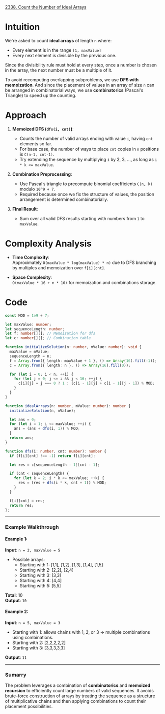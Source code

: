 [2338. Count the Number of Ideal Arrays](https://leetcode.com/problems/count-the-number-of-ideal-arrays/)

# Intuition

We're asked to count **ideal arrays** of length `n` where:
- Every element is in the range `[1, maxValue]`
- Every next element is divisible by the previous one.

Since the divisibility rule must hold at every step, once a number is chosen in the array, the next number must be a multiple of it.

To avoid recomputing overlapping subproblems, we use **DFS with memoization**. And since the placement of values in an array of size `n` can be arranged in combinatorial ways, we use **combinatorics** (Pascal's Triangle) to speed up the counting.

# Approach

1. **Memoized DFS (`dfs(i, cnt)`)**:
   - Counts the number of valid arrays ending with value `i`, having `cnt` elements so far.
   - For base case, the number of ways to place `cnt` copies in `n` positions is `C(n-1, cnt-1)`.
   - Try extending the sequence by multiplying `i` by 2, 3, ..., as long as `i * k <= maxValue`.

2. **Combination Preprocessing**:
   - Use Pascal’s triangle to precompute binomial coefficients `C(n, k)` modulo `10^9 + 7`.
   - Required because once we fix the structure of values, the position arrangement is determined combinatorially.

3. **Final Result**:
   - Sum over all valid DFS results starting with numbers from `1` to `maxValue`.

# Complexity Analysis

- **Time Complexity**:  
  Approximately `O(maxValue * log(maxValue) * n)` due to DFS branching by multiples and memoization over `f[i][cnt]`.

- **Space Complexity**:  
  `O(maxValue * 16 + n * 16)` for memoization and combinations storage.

# Code

```ts
const MOD = 1e9 + 7;

let maxValue: number;
let sequenceLength: number;
let f: number[][]; // Memoization for dfs
let c: number[][]; // Combination table

function initializeSolution(n: number, mValue: number): void {
  maxValue = mValue;
  sequenceLength = n;
  f = Array.from({ length: maxValue + 1 }, () => Array(16).fill(-1));
  c = Array.from({ length: n }, () => Array(16).fill(0));

  for (let i = 0; i < n; ++i) {
    for (let j = 0; j <= i && j < 16; ++j) {
      c[i][j] = j === 0 ? 1 : (c[i - 1][j] + c[i - 1][j - 1]) % MOD;
    }
  }
}

function idealArrays(n: number, mValue: number): number {
  initializeSolution(n, mValue);

  let ans = 0;
  for (let i = 1; i <= maxValue; ++i) {
    ans = (ans + dfs(i, 1)) % MOD;
  }
  return ans;
}

function dfs(i: number, cnt: number): number {
  if (f[i][cnt] !== -1) return f[i][cnt];

  let res = c[sequenceLength - 1][cnt - 1];

  if (cnt < sequenceLength) {
    for (let k = 2; i * k <= maxValue; ++k) {
      res = (res + dfs(i * k, cnt + 1)) % MOD;
    }
  }

  f[i][cnt] = res;
  return res;
};

```

---

### **Example Walkthrough**

#### Example 1:

**Input**: `n = 2, maxValue = 5`

- Possible arrays:
  - Starting with 1: [1,1], [1,2], [1,3], [1,4], [1,5]
  - Starting with 2: [2,2], [2,4]
  - Starting with 3: [3,3]
  - Starting with 4: [4,4]
  - Starting with 5: [5,5]

**Total**: 10  
**Output**: `10`

#### Example 2:

**Input**: `n = 5, maxValue = 3`

- Starting with 1: allows chains with 1, 2, or 3 → multiple combinations using combinations.
- Starting with 2: [2,2,2,2,2]
- Starting with 3: [3,3,3,3,3]

**Output**: `11`

---

### **Sumarry**

The problem leverages a combination of **combinatorics** and **memoized recursion** to efficiently count large numbers of valid sequences. It avoids brute-force construction of arrays by treating the sequence as a structure of multiplicative chains and then applying combinations to count their placement possibilities.